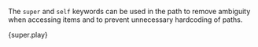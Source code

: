 The `super` and `self` keywords can be used in the path to remove ambiguity
when accessing items and to prevent unnecessary hardcoding of paths.

{super.play}
